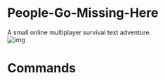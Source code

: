 # People-Go-Missing-Here
A small online multiplayer survival text adventure. 
<br/>
![img](https://nesucks.vercel.app/pplgo.png)
# Commands
